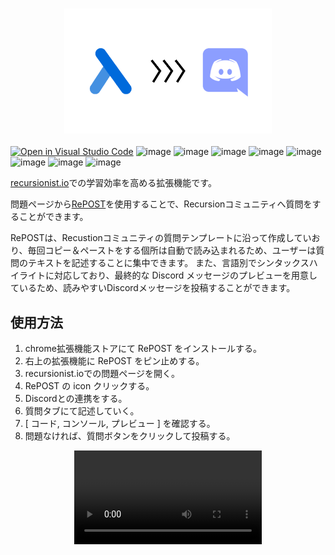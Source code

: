 <h3 align="center">
    <a href="https://tetris-greenteam.vercel.app/">
        <img src="src/assets/image.png" height="200">
    </a>
</h3>


[![Open in Visual Studio Code](https://img.shields.io/static/v1?logo=visualstudiocode&label=&message=Open%20in%20Visual%20Studio%20Code&labelColor=2c2c32&color=007acc&logoColor=007acc)](https://open.vscode.dev/recursionist-teamdev-green/tetris)
![image](https://img.shields.io/badge/chrome-extension-E2E8F0?logo=googlechrome)
![image](https://img.shields.io/badge/typescript-E2E8F0?logo=typescript)
![image](https://img.shields.io/badge/React-E2E8F0?logo=react)
![image](https://img.shields.io/badge/tailwindcss-E2E8F0?logo=tailwindcss)
![image](https://img.shields.io/badge/discord.js-E2E8F0?logo=discord)
![image](https://img.shields.io/badge/vite-E2E8F0?logo=vite)
![image](https://img.shields.io/badge/eslint-E2E8F0?logo=eslint)
![image](https://img.shields.io/badge/prettier-E2E8F0?logo=prettier)

[recursionist.io](recursionist.io)での学習効率を高める拡張機能です。

問題ページから[RePOST]()を使用することで、Recursionコミュニティへ質問をすることができます。

RePOSTは、Recustionコミュニティの質問テンプレートに沿って作成していおり、毎回コピー＆ペーストをする個所は自動で読み込まれるため、ユーザーは質問のテキストを記述することに集中できます。
また、言語別でシンタックスハイライトに対応しており、最終的な Discord メッセージのプレビューを用意しているため、読みやすいDiscordメッセージを投稿することができます。

## 使用方法
1. chrome拡張機能ストアにて RePOST をインストールする。
2. 右上の拡張機能に RePOST をピン止めする。
3. recursionist.ioでの問題ページを開く。
4. RePOST の icon クリックする。
5. Discordとの連携をする。
6. 質問タブにて記述していく。
7. [ コード, コンソール, プレビュー ] を確認する。
8. 問題なければ、質問ボタンをクリックして投稿する。


<div align=center>
<video src="src/assets/demo.mp4">
</div>
